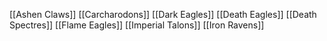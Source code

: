 [[Ashen Claws]]
[[Carcharodons]]
[[Dark Eagles]]
[[Death Eagles]]
[[Death Spectres]]
[[Flame Eagles]]
[[Imperial Talons]]
[[Iron Ravens]]